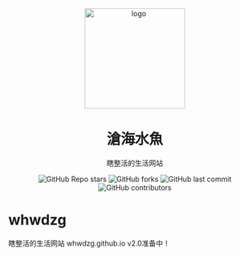 <div align="center">
    <img align="center" src="https://avatars.githubusercontent.com/u/91038761?v=4" alt="logo" width="200">
    <h1 align="center">滄海水魚</h1>
    <p align="center">瞎整活的生活网站</p>
    <img alt="GitHub Repo stars" src="https://img.shields.io/github/stars/whwdzg/whwdzg.github.io">
    <img alt="GitHub forks" src="https://img.shields.io/github/forks/whwdzg/whwdzg.github.io">
    <img alt="GitHub last commit" src="https://img.shields.io/github/last-commit/whwdzg/whwdzg.github.io">
    <img alt="GitHub contributors" src="https://img.shields.io/github/contributors/whwdzg/whwdzg.github.io">
    </br>
</div>


# whwdzg
瞎整活的生活网站
whwdzg.github.io
v2.0准备中！
